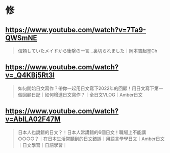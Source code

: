 # 修

## https://www.youtube.com/watch?v=7Ta9-QWSmNE

> 信頼していたメイドから衝撃の一言…裏切られました｜岡本吉起塾Ch

## https://www.youtube.com/watch?v=_Q4KBj5Rt3I 

> 如何開始日文寫作？帶你一起用日文寫下2022年的回顧！用日文寫下第一個回顧日記｜如何增進日文寫作？｜全日文VLOG｜Amber日文

## https://www.youtube.com/watch?v=AblLA02F47M 

> 日本人也說錯的日文？！日本人常講錯的6個日文！職場上不能講○○○○？｜在日本生活常聽到的日文錯誤｜用語言學學日文｜Amber日文｜日文學習｜日語學習｜ 
